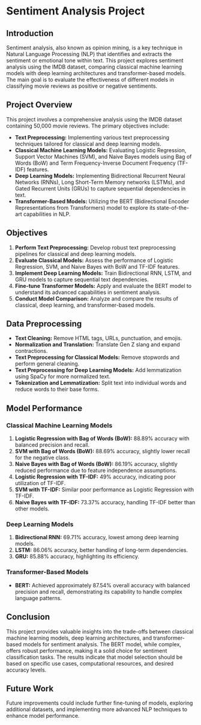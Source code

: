 # Sentiment Analysis Project

## Introduction

Sentiment analysis, also known as opinion mining, is a key technique in Natural Language Processing (NLP) that identifies and extracts the sentiment or emotional tone within text. This project explores sentiment analysis using the IMDB dataset, comparing classical machine learning models with deep learning architectures and transformer-based models. The main goal is to evaluate the effectiveness of different models in classifying movie reviews as positive or negative sentiments.

## Project Overview

This project involves a comprehensive analysis using the IMDB dataset containing 50,000 movie reviews. The primary objectives include:

- **Text Preprocessing:** Implementing various text preprocessing techniques tailored for classical and deep learning models.
- **Classical Machine Learning Models:** Evaluating Logistic Regression, Support Vector Machines (SVM), and Naive Bayes models using Bag of Words (BoW) and Term Frequency-Inverse Document Frequency (TF-IDF) features.
- **Deep Learning Models:** Implementing Bidirectional Recurrent Neural Networks (RNNs), Long Short-Term Memory networks (LSTMs), and Gated Recurrent Units (GRUs) to capture sequential dependencies in text.
- **Transformer-Based Models:** Utilizing the BERT (Bidirectional Encoder Representations from Transformers) model to explore its state-of-the-art capabilities in NLP.

## Objectives

1. **Perform Text Preprocessing:** Develop robust text preprocessing pipelines for classical and deep learning models.
2. **Evaluate Classical Models:** Assess the performance of Logistic Regression, SVM, and Naive Bayes with BoW and TF-IDF features.
3. **Implement Deep Learning Models:** Train Bidirectional RNN, LSTM, and GRU models to capture sequential text dependencies.
4. **Fine-tune Transformer Models:** Apply and evaluate the BERT model to understand its advanced capabilities in sentiment analysis.
5. **Conduct Model Comparison:** Analyze and compare the results of classical, deep learning, and transformer-based models.

## Data Preprocessing

- **Text Cleaning:** Remove HTML tags, URLs, punctuation, and emojis.
- **Normalization and Translation:** Translate Gen Z slang and expand contractions.
- **Text Preprocessing for Classical Models:** Remove stopwords and perform general cleaning.
- **Text Preprocessing for Deep Learning Models:** Add lemmatization using SpaCy for more normalized text.
- **Tokenization and Lemmatization:** Split text into individual words and reduce words to their base forms.

## Model Performance

### Classical Machine Learning Models

1. **Logistic Regression with Bag of Words (BoW):** 88.89% accuracy with balanced precision and recall.
2. **SVM with Bag of Words (BoW):** 88.69% accuracy, slightly lower recall for the negative class.
3. **Naive Bayes with Bag of Words (BoW):** 86.19% accuracy, slightly reduced performance due to feature independence assumptions.
4. **Logistic Regression with TF-IDF:** 49% accuracy, indicating poor utilization of TF-IDF.
5. **SVM with TF-IDF:** Similar poor performance as Logistic Regression with TF-IDF.
6. **Naive Bayes with TF-IDF:** 73.37% accuracy, handling TF-IDF better than other models.

### Deep Learning Models

1. **Bidirectional RNN:** 69.71% accuracy, lowest among deep learning models.
2. **LSTM:** 86.06% accuracy, better handling of long-term dependencies.
3. **GRU:** 85.88% accuracy, highlighting its efficiency.

### Transformer-Based Models

- **BERT:** Achieved approximately 87.54% overall accuracy with balanced precision and recall, demonstrating its capability to handle complex language patterns.

## Conclusion

This project provides valuable insights into the trade-offs between classical machine learning models, deep learning architectures, and transformer-based models for sentiment analysis. The BERT model, while complex, offers robust performance, making it a solid choice for sentiment classification tasks. The results indicate that model selection should be based on specific use cases, computational resources, and desired accuracy levels.

## Future Work

Future improvements could include further fine-tuning of models, exploring additional datasets, and implementing more advanced NLP techniques to enhance model performance.